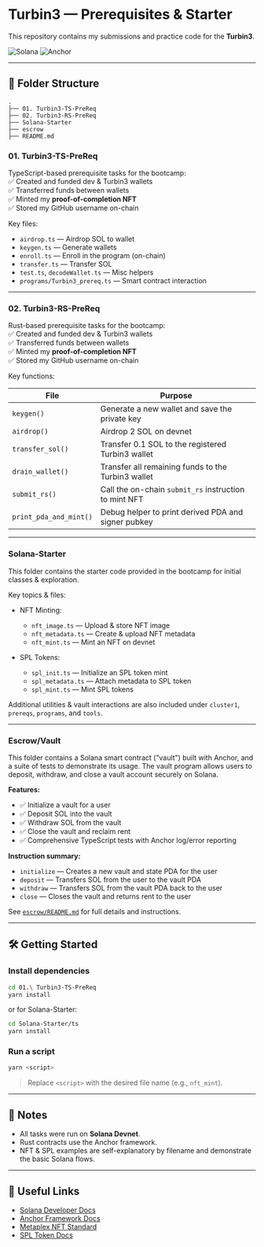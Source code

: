 # Turbin3 — Prerequisites & Starter

This repository contains my submissions and practice code for the **Turbin3**.

![Solana](https://img.shields.io/badge/Solana-Devnet-3ECF8E?logo=solana&logoColor=white)
![Anchor](https://img.shields.io/badge/Anchor-Framework-blueviolet)

---

## 📁 Folder Structure

```
.
├── 01. Turbin3-TS-PreReq
├── 02. Turbin3-RS-PreReq
├── Solana-Starter
├── escrow
├── README.md
```

### 01. Turbin3-TS-PreReq

TypeScript-based prerequisite tasks for the bootcamp: <br />
✅ Created and funded dev & Turbin3 wallets <br />
✅ Transferred funds between wallets <br />
✅ Minted my **proof-of-completion NFT** <br />
✅ Stored my GitHub username on-chain <br />

Key files:

* `airdrop.ts` — Airdrop SOL to wallet
* `keygen.ts` — Generate wallets
* `enroll.ts` — Enroll in the program (on-chain)
* `transfer.ts` — Transfer SOL
* `test.ts`, `decodeWallet.ts` — Misc helpers
* `programs/Turbin3_prereq.ts` — Smart contract interaction

---

### 02. Turbin3-RS-PreReq

Rust-based prerequisite tasks for the bootcamp: <br />
✅ Created and funded dev & Turbin3 wallets <br />
✅ Transferred funds between wallets <br />
✅ Minted my **proof-of-completion NFT** <br />
✅ Stored my GitHub username on-chain <br />

Key functions:

| File                   | Purpose                                               |
| ---------------------- | ----------------------------------------------------- |
| `keygen()`             | Generate a new wallet and save the private key        |
| `airdrop()`            | Airdrop 2 SOL on devnet                               |
| `transfer_sol()`       | Transfer 0.1 SOL to the registered Turbin3 wallet     |
| `drain_wallet()`       | Transfer all remaining funds to the Turbin3 wallet    |
| `submit_rs()`          | Call the on-chain `submit_rs` instruction to mint NFT |
| `print_pda_and_mint()` | Debug helper to print derived PDA and signer pubkey   |

---

### Solana-Starter

This folder contains the starter code provided in the bootcamp for initial classes & exploration.

Key topics & files:

* NFT Minting:

  * `nft_image.ts` — Upload & store NFT image
  * `nft_metadata.ts` — Create & upload NFT metadata
  * `nft_mint.ts` — Mint an NFT on devnet

* SPL Tokens:

  * `spl_init.ts` — Initialize an SPL token mint
  * `spl_metadata.ts` — Attach metadata to SPL token
  * `spl_mint.ts` — Mint SPL tokens

Additional utilities & vault interactions are also included under `cluster1`, `prereqs`, `programs`, and `tools`.

---

### Escrow/Vault

This folder contains a Solana smart contract ("vault") built with Anchor, and a suite of tests to demonstrate its usage. The vault program allows users to deposit, withdraw, and close a vault account securely on Solana.
 
**Features:**
- ✅ Initialize a vault for a user
- ✅ Deposit SOL into the vault
- ✅ Withdraw SOL from the vault
- ✅ Close the vault and reclaim rent
- ✅ Comprehensive TypeScript tests with Anchor log/error reporting


**Instruction summary:**
- `initialize` — Creates a new vault and state PDA for the user
- `deposit` — Transfers SOL from the user to the vault PDA
- `withdraw` — Transfers SOL from the vault PDA back to the user
- `close` — Closes the vault and returns rent to the user

See [`escrow/README.md`](escrow/README.md) for full details and instructions.

---

## 🛠️ Getting Started

### Install dependencies

```bash
cd 01.\ Turbin3-TS-PreReq
yarn install
```

or for Solana-Starter:

```bash
cd Solana-Starter/ts
yarn install
```

### Run a script

```bash
yarn <script>
```

> Replace `<script>` with the desired file name (e.g., `nft_mint`).

---

## 📜 Notes

* All tasks were run on **Solana Devnet**.
* Rust contracts use the Anchor framework.
* NFT & SPL examples are self-explanatory by filename and demonstrate the basic Solana flows.

---

## 🔗 Useful Links

* [Solana Developer Docs](https://docs.solana.com/)
* [Anchor Framework Docs](https://book.anchor-lang.com/)
* [Metaplex NFT Standard](https://docs.metaplex.com/)
* [SPL Token Docs](https://spl.solana.com/token)

